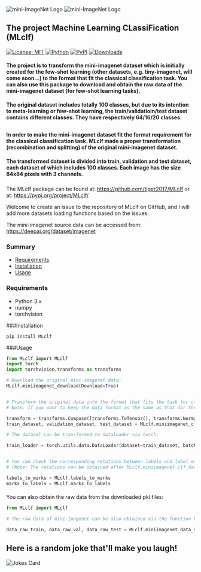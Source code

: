 ![mini-ImageNet Logo](https://github.com/tiger2017/MLclf/blob/master/mini-imagenet.png)
![mini-ImageNet Logo](https://github.com/tiger2017/MLclf/blob/master/tiny-imagenet.png)
## The project Machine Learning CLassiFication (MLclf) 

[![License: MIT](https://img.shields.io/badge/License-MIT-yellow.svg)](https://opensource.org/licenses/MIT)
[![Python](https://img.shields.io/badge/python-3.6-blue.svg)](https://www.python.org/)
[![PyPI](https://img.shields.io/pypi/v/mlclf)](https://pypi.org/project/mlclf/)
[![Downloads](https://static.pepy.tech/personalized-badge/mlclf?period=total&units=international_system&left_color=blue&right_color=green&left_text=Downloads)](https://pepy.tech/project/mlclf)

#### The project is to transform the mini-imagenet dataset which is initially created for the few-shot learning (other datasets, e.g. tiny-imagenet, will come soon...) to the format that fit the classical classification task. You can also use this package to download and obtain the raw data of the mini-imagenet dataset (for few-shot learning tasks).
#### The original dataset includes totally 100 classes, but due to its intention to meta-learning or few-shot learning, the train/validatioin/test dataset contains different classes. They have respectively 64/16/20 classes.
##

#### In order to make the mini-imagenet dataset fit the format requirement for the classical classification task. MLclf made a proper transformation (recombination and splitting) of the original mini-imagenet dataset.
#### The transformed dataset is divided into train, validation and test dataset, each dataset of which includes 100 classes. Each image has the size 84x84 pixels with 3 channels.
###

The MLclf package can be found at: https://github.com/tiger2017/MLclf 
                            or at: https://pypi.org/project/MLclf/

Welcome to create an issue to the repository of MLclf on GitHub, and I will add more datasets loading functions based on the issues.


The mini-imagenet source data can be accessed from: https://deepai.org/dataset/imagenet


### Summary

* [Requirements](#requirements)
* [Installation](#installation)
* [Usage](#usage)

### Requirements

- Python 3.x
- numpy
- torchvision

###Installation
```angular2html
pip install MLclf
```

###Usage
```python
from MLclf import MLclf
import torch
import torchvision.transforms as transforms

# Download the original mini-imagenet data:
MLclf.miniimagenet_download(Download=True)


# Transform the original data into the format that fits the task for classification:
# Note: If you want to keep the data format as the same as that for the meta-learning or few-shot learning (original format), just set ratio_train=0.64, ratio_val=0.16, shuffle=False.

transform = transforms.Compose([transforms.ToTensor(), transforms.Normalize((0.5, 0.5, 0.5), (0.5, 0.5, 0.5))])
train_dataset, validation_dataset, test_dataset = MLclf.miniimagenet_clf_dataset(ratio_train=0.6, ratio_val=0.2, seed_value=None, shuffle=True, transform=transform, save_clf_data=True)

# The dataset can be transformed to dataloader via torch: 

train_loader = torch.utils.data.DataLoader(dataset=train_dataset, batch_size=128, shuffle=True, num_workers=0)


# You can check the corresponding relations between labels and label_marks of the image data:
# (Note: The relations can be obtained after MLclf.miniimagenet_clf_dataset is called, otherwise they will be returned as None instead.)

labels_to_marks = MLclf.labels_to_marks
marks_to_labels = MLclf.marks_to_labels
```
####

You can also obtain the raw data from the downloaded pkl files:
```python
from MLclf import MLclf

# The raw data of mini-imagenet can be also obtained via the function below:

data_raw_train, data_raw_val, data_raw_test = MLclf.miniimagenet_data_raw()
```

## Here is a random joke that'll make you laugh!
![Jokes Card](https://readme-jokes.vercel.app/api)